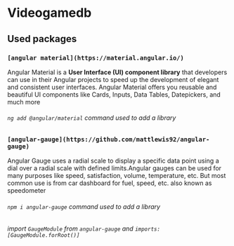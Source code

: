 # Videogamedb

## Used packages

### `[angular material](https://material.angular.io/)`

Angular Material is a **User Interface (UI) component library** that developers can use in their Angular projects to speed up the development of elegant and consistent user interfaces. Angular Material offers you reusable and beautiful UI components like Cards, Inputs, Data Tables, Datepickers, and much more

###### `ng add @angular/material` command used to add a library

### `[angular-gauge](https://github.com/mattlewis92/angular-gauge)`

Angular Gauge uses a radial scale to display a specific data point using a dial over a radial scale with defined limits.Angular gauges can be used for many purposes like speed, satisfaction, volume, temperature, etc. But most common use is from car dashboard for fuel, speed, etc. also known as speedometer

###### `npm i angular-gauge` command used to add a library
###### import `GaugeModule` from `angular-gauge` and `imports:[GaugeModule.forRoot()]`
